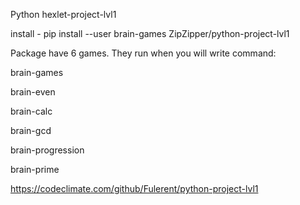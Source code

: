 Python hexlet-project-lvl1

install - pip install --user brain-games ZipZipper/python-project-lvl1

Package have 6 games. They run when you will write command:

brain-games

brain-even

brain-calc

brain-gcd

brain-progression

brain-prime










https://codeclimate.com/github/Fulerent/python-project-lvl1